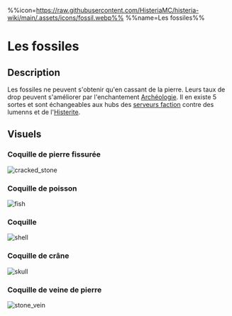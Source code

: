 %%icon=https://raw.githubusercontent.com/HisteriaMC/histeria-wiki/main/.assets/icons/fossil.webp%% 
%%name=Les fossiles%%

# Les fossiles

## Description
Les fossiles ne peuvent s'obtenir qu'en cassant de la pierre. Leurs taux de drop peuvent s'améliorer par l'enchantement [Archéologie](https://histeria.fr/wiki/enchantements/archeologie). Il en existe 5 sortes et sont échangeables aux hubs des [serveurs faction](https://histeria.fr/wiki/mondes/faction-servers) contre des lumenns et de l'[Histerite](https://histeria.fr/wiki/objets/histerite).

## Visuels 

### Coquille de pierre fissurée
![cracked_stone](https://raw.githubusercontent.com/HisteriaMC/histeria-wiki/main/.assets/pictures/cracked-stone.png)

### Coquille de poisson
![fish](https://raw.githubusercontent.com/HisteriaMC/histeria-wiki/main/.assets/pictures/fish.png)

### Coquille
![shell](https://raw.githubusercontent.com/HisteriaMC/histeria-wiki/main/.assets/pictures/shell.png)

### Coquille de crâne
![skull](https://raw.githubusercontent.com/HisteriaMC/histeria-wiki/main/.assets/pictures/skull.png)

### Coquille de veine de pierre
![stone_vein](https://raw.githubusercontent.com/HisteriaMC/histeria-wiki/main/.assets/pictures/stone-vein.png)
